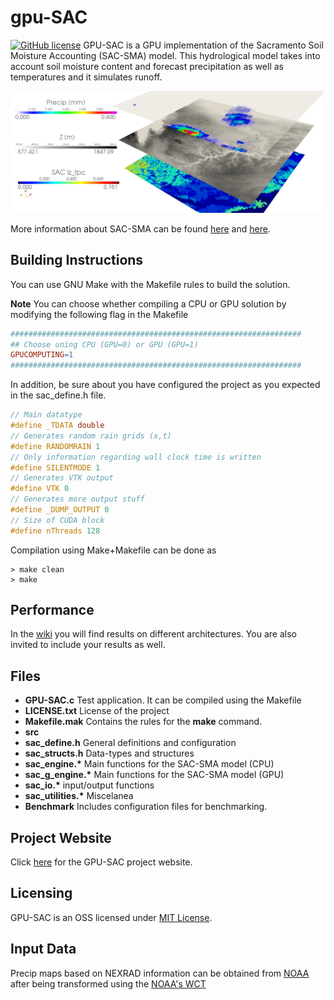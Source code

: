 # gpu-SAC
[![GitHub license](https://img.shields.io/badge/license-MIT-blue.svg)](https://raw.githubusercontent.com/alacasta/gpu-SAC/master/LICENSE.txt)
GPU-SAC is a GPU implementation of the Sacramento Soil Moisture Accounting (SAC-SMA) model. This hydrological model takes into account soil moisture content and forecast precipitation as well as temperatures and it simulates runoff.


![Illustration](https://github.com/alacasta/gpu-SAC/blob/gh-pages/img/illustration.png)

More information about SAC-SMA can be found [here](http://www.cbrfc.noaa.gov/wsup/sac_sm/cbrfc_sacsma_101_20140731.pdf) and [here](http://www.manureadvisorysystem.wi.gov/app/SACmodel).

## Building Instructions

You can use GNU Make with the Makefile rules to build the solution.

**Note** You can choose whether compiling a CPU or GPU solution by modifying the following flag in the Makefile

```Makefile
#################################################################
## Choose uning CPU (GPU=0) or GPU (GPU=1)
GPUCOMPUTING=1
#################################################################
```

In addition, be sure about you have configured the project as you expected in the sac_define.h file.
```C
// Main datatype
#define _TDATA double
// Generates random rain grids (x,t)
#define RANDOMRAIN 1
// Only information regarding wall clock time is written
#define SILENTMODE 1
// Generates VTK output
#define VTK 0
// Generates more output stuff
#define _DUMP_OUTPUT 0
// Size of CUDA block
#define nThreads 128
```
Compilation using Make+Makefile can be done as
```ShellSession
> make clean
> make
```
## Performance
In the [wiki](https://github.com/alacasta/gpu-SAC/wiki/Computational-Performance) you will find results on different architectures. You are also invited to include your results as well.

## Files
- __GPU-SAC.c__ Test application. It can be compiled using the Makefile
- __LICENSE.txt__ License of the project
- __Makefile.mak__ Contains the rules for the __make__ command. 
- __src__
 - __sac_define.h__ General definitions and configuration
 - __sac_structs.h__ Data-types and structures
 - __sac_engine.*__ Main functions for the SAC-SMA model (CPU)
 - __sac_g_engine.*__ Main functions for the SAC-SMA model (GPU)
 - __sac_io.*__ input/output functions
 - __sac_utilities.*__ Miscelanea
- __Benchmark__ Includes configuration files for benchmarking.

## Project Website
Click [here](http://alacasta.github.io/gpu-SAC/) for the GPU-SAC project website. 

## Licensing
GPU-SAC is an OSS licensed under [MIT License](https://github.com/alacasta/gpu-SAC/blob/master/LICENSE.txt).

## Input Data
Precip maps based on NEXRAD information can be obtained from [NOAA](http://www.ncdc.noaa.gov/nexradinv/) after being transformed using the [NOAA's WCT](http://www.ncdc.noaa.gov/wct/index.php)



